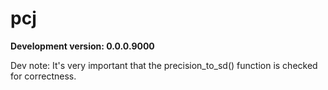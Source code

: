 
# pcj

**Development version: 0.0.0.9000**

Dev note: It's very important that the precision_to_sd() function is checked for correctness.